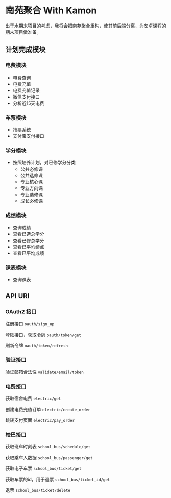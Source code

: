 # 南苑聚合 With Kamon
出于水期末项目的考虑，我将会把南苑聚合重构，使其前后端分离，为安卓课程的期末项目做准备。

## 计划完成模块
### 电费模块
+ 电费查询
+ 电费充值
+ 电费充值记录
+ 微信支付接口
+ 分析近15天电费

### 车票模块
+ 抢票系统
+ 支付宝支付接口

### 学分模块
+ 按照培养计划，对已修学分分类
   + 公共必修课
   + 公共选修课
   + 专业核心课
   + 专业方向课
   + 专业选修课
   + 成长必修课

### 成绩模块
+ 查询成绩
+ 查看已选总学分
+ 查看已修总学分
+ 查看已平均绩点
+ 查看已平均成绩

### 课表模块
+ 查询课表

## API URI
### OAuth2 接口
注册接口 `oauth/sign_up`

登陆接口，获取令牌 `oauth/token/get`

刷新令牌 `oauth/token/refresh`

### 验证接口
验证邮箱合法性 `validate/email/token`

### 电费接口
获取宿舍电费 `electric/get`

创建电费充值订单 `electric/create_order`

跳转支付页面 `electric/pay_order`

### 校巴接口
获取班车时刻表 `school_bus/schedule/get`

获取乘车人数据 `school_bus/passenger/get`

获取电子车票 `school_bus/ticket/get`

获取车票的id，用于退票 `school_bus/ticket_id/get`

退票 `school_bus/ticket/delete`